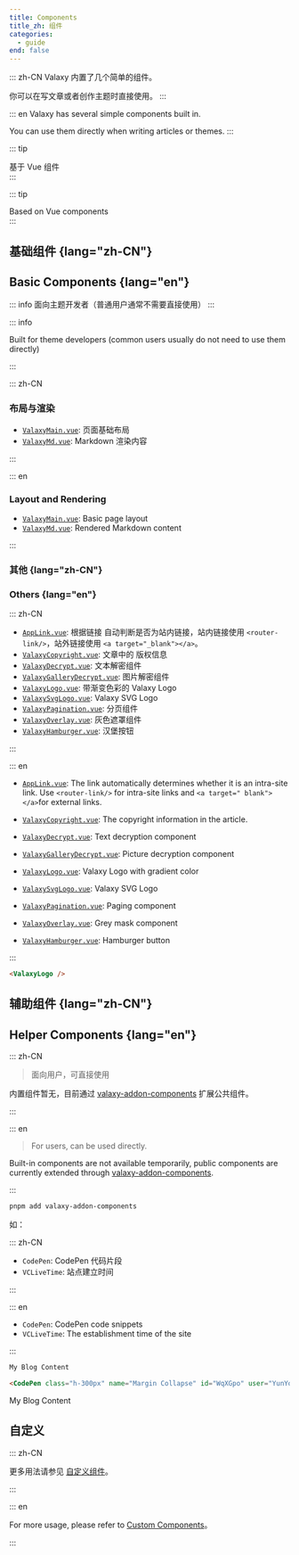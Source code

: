 ```yaml
---
title: Components
title_zh: 组件
categories:
  - guide
end: false
---
```


::: zh-CN
Valaxy 内置了几个简单的组件。

你可以在写文章或者创作主题时直接使用。
:::

::: en
Valaxy has several simple components built in.

You can use them directly when writing articles or themes.
:::

<div lang="zh-CN">

::: tip <div flex items="center" pb-1><div inline-flex i-logos:vue /> <span ml-1 inline-flex>基于 Vue 组件</span></div>
:::

</div>

<div lang="en">

::: tip <div flex items="center" pb-1><div inline-flex i-logos:vue /> <span ml-1 inline-flex>Based on Vue components</span></div>
:::

</div>

## 基础组件 {lang="zh-CN"}

## Basic Components {lang="en"}

<div lang="zh-CN">

::: info
面向主题开发者（普通用户通常不需要直接使用）
:::

</div>

<div lang="en">

::: info

Built for theme developers (common users usually do not need to use them directly)

:::

</div>

::: zh-CN

### 布局与渲染

- [`ValaxyMain.vue`](https://github.com/YunYouJun/valaxy/blob/main/packages/valaxy/client/components/ValaxyMain.vue): 页面基础布局
- [`ValaxyMd.vue`](https://github.com/YunYouJun/valaxy/blob/main/packages/valaxy/client/components/ValaxyMd.vue): Markdown 渲染内容

:::

::: en

### Layout and Rendering

- [`ValaxyMain.vue`](https://github.com/YunYouJun/valaxy/blob/main/packages/valaxy/client/components/ValaxyMain.vue): Basic page layout
- [`ValaxyMd.vue`](https://github.com/YunYouJun/valaxy/blob/main/packages/valaxy/client/components/ValaxyMd.vue): Rendered Markdown content

:::

### 其他 {lang="zh-CN"}

### Others {lang="en"}

::: zh-CN
- [`AppLink.vue`](https://github.com/YunYouJun/valaxy/blob/main/packages/valaxy/client/components/ValaxyCopyright.vue): 根据链接
  自动判断是否为站内链接，站内链接使用 `<router-link/>`，站外链接使用 `<a target="_blank"></a>`。
- [`ValaxyCopyright.vue`](https://github.com/YunYouJun/valaxy/blob/main/packages/valaxy/client/components/ValaxyCopyright.vue): 文章中的
  版权信息
- [`ValaxyDecrypt.vue`](https://github.com/YunYouJun/valaxy/blob/main/packages/valaxy/client/components/ValaxyDecrypt.vue): 文本解密组件
- [`ValaxyGalleryDecrypt.vue`](https://github.com/YunYouJun/valaxy/blob/main/packages/valaxy/client/components/ValaxyGalleryDecrypt.vue): 图片解密组件
- [`ValaxyLogo.vue`](https://github.com/YunYouJun/valaxy/blob/main/packages/valaxy/client/components/ValaxyLogo.vue): 带渐变色彩的 Valaxy Logo
- [`ValaxySvgLogo.vue`](<https://github.com/YunYouJun/valaxy/blob/main/packages/valaxy/client/components/ValaxySvgLogo.vue>): Valaxy SVG Logo
- [`ValaxyPagination.vue`](<https://github.com/YunYouJun/valaxy/blob/main/packages/valaxy/client/components/ValaxyPagination.vue>): 分页组件
- [`ValaxyOverlay.vue`](<https://github.com/YunYouJun/valaxy/blob/main/packages/valaxy/client/components/ValaxyOverlay.vue>): 灰色遮罩组件
- [`ValaxyHamburger.vue`](<https://github.com/YunYouJun/valaxy/blob/main/packages/valaxy/client/components/ValaxyHamburger.vue>): 汉堡按钮

:::

::: en

- [`AppLink.vue`](https://github.com/YunYouJun/valaxy/blob/main/packages/valaxy/client/components/ValaxyCopyright.vue): The link automatically determines whether it is an intra-site link. Use `<router-link/>` for intra-site links and `<a target=" blank"></a>`for external links.

- [`ValaxyCopyright.vue`](https://github.com/YunYouJun/valaxy/blob/main/packages/valaxy/client/components/ValaxyCopyright.vue): The copyright information in the article.
- [`ValaxyDecrypt.vue`](https://github.com/YunYouJun/valaxy/blob/main/packages/valaxy/client/components/ValaxyDecrypt.vue): Text decryption component
- [`ValaxyGalleryDecrypt.vue`](https://github.com/YunYouJun/valaxy/blob/main/packages/valaxy/client/components/ValaxyGalleryDecrypt.vue): Picture decryption component
- [`ValaxyLogo.vue`](https://github.com/YunYouJun/valaxy/blob/main/packages/valaxy/client/components/ValaxyLogo.vue): Valaxy Logo with gradient color
- [`ValaxySvgLogo.vue`](<https://github.com/YunYouJun/valaxy/blob/main/packages/valaxy/client/components/ValaxySvgLogo.vue>): Valaxy SVG Logo
- [`ValaxyPagination.vue`](<https://github.com/YunYouJun/valaxy/blob/main/packages/valaxy/client/components/ValaxyPagination.vue>): Paging component
- [`ValaxyOverlay.vue`](<https://github.com/YunYouJun/valaxy/blob/main/packages/valaxy/client/components/ValaxyOverlay.vue>): Grey mask component
- [`ValaxyHamburger.vue`](<https://github.com/YunYouJun/valaxy/blob/main/packages/valaxy/client/components/ValaxyHamburger.vue>): Hamburger button

::: 

```md
<ValaxyLogo />
```

<ValaxyLogo />

## 辅助组件 {lang="zh-CN"}

## Helper Components {lang="en"}

::: zh-CN

> 面向用户，可直接使用

内置组件暂无，目前通过 [valaxy-addon-components](https://github.com/YunYouJun/valaxy/tree/main/packages/valaxy-addon-components) 扩展公共组件。

:::

::: en

> For users, can be used directly.

Built-in components are not available temporarily, public components are currently extended through [valaxy-addon-components](https://github.com/YunYouJun/valaxy/tree/main/packages/valaxy-addon-components).

:::

```bash
pnpm add valaxy-addon-components
```

如：

::: zh-CN

- `CodePen`: CodePen 代码片段
- `VCLiveTime`: 站点建立时间

:::

::: en

- `CodePen`: CodePen code snippets
- `VCLiveTime`: The establishment time of the site

:::

```md
My Blog Content

<CodePen class="h-300px" name="Margin Collapse" id="WqXGpo" user="YunYouJun" tab="html,result" />
```

My Blog Content

<CodePen class="h-300px" name="Margin Collapse" id="WqXGpo" user="YunYouJun" tab="html,result" />

## 自定义

::: zh-CN

更多用法请参见 [自定义组件](/guide/custom/components)。

:::

::: en

For more usage, please refer to [Custom Components](/guide/custom/components)。

:::
